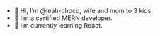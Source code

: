 - 👋 Hi, I’m @leah-choco, wife and mom to 3 kids. 
- 👀 I’m a certified MERN developer.
- 🌱 I’m currently learning React.


<!---
leah-choco/leah-choco is a ✨ special ✨ repository because its `README.md` (this file) appears on your GitHub profile.
You can click the Preview link to take a look at your changes.
--->
